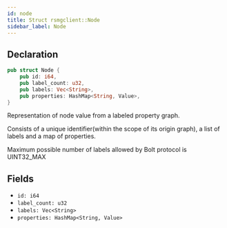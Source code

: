 ```yaml
---
id: node
title: Struct rsmgclient::Node
sidebar_label: Node
---
```


## Declaration

```rust
pub struct Node {
    pub id: i64,
    pub label_count: u32,
    pub labels: Vec<String>,
    pub properties: HashMap<String, Value>,
}
```

Representation of node value from a labeled property graph.

Consists of a unique identifier(within the scope of its origin graph), a list of labels and a map of properties.

Maximum possible number of labels allowed by Bolt protocol is UINT32_MAX

## Fields
* `id: i64`
* `label_count: u32`
* `labels: Vec<String>`
* `properties: HashMap<String, Value>`